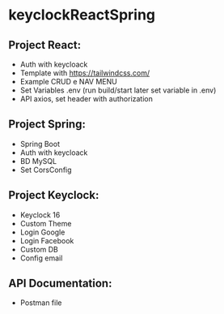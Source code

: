 # keyclockReactSpring

## Project React:
- Auth with keycloack 
- Template with https://tailwindcss.com/
- Example CRUD e NAV MENU
- Set Variables .env (run build/start later set variable in .env)
- API axios, set header with authorization

## Project Spring:
- Spring Boot 
- Auth with keycloack 
- BD MySQL
- Set CorsConfig

## Project Keyclock:
- Keyclock 16
- Custom Theme
- Login Google
- Login Facebook
- Custom DB
- Config email

## API Documentation:
- Postman file
